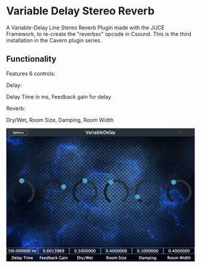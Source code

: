 # Variable Delay Stereo Reverb
A Variable-Delay Line Stereo Reverb Plugin made with the JUCE Framework, to re-create the "reverbsc" opcode in Csound.  This is the third installation in the Cavern plugin series.

## Functionality
Features 6 controls:

Delay:

Delay Time in ms, Feedback gain for delay

Reverb:

Dry/Wet, Room Size, Damping, Room Width


![alt text](https://github.com/imABEING/VariableDelay/blob/master/Images/Cavern3.2.png)
